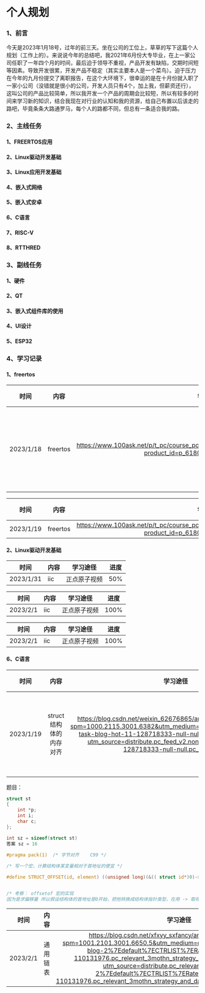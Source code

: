 # 个人规划

### 1、前言

​        今天是2023年1月18号，过年的前三天。坐在公司的工位上，草草的写下这篇个人规划（工作上的）。来说说今年的总结吧，我2021年6月份大专毕业，在上一家公司任职了一年四个月的时间，最后迫于领导不重视，产品开发有缺陷，交期时间短等因素。导致开发很累，开发产品不稳定（其实主要本人是一个菜鸟）。迫于压力在今年的九月份提交了离职报告，在这个大环境下，很幸运的是在十月份就入职了一家小公司（没错就是很小的公司，开发人员只有4个，加上我，但薪资还行），这叫公司的产品比较简单，所以我开发一个产品的周期会比较短，所以有较多的时间来学习新的知识，结合我现在对行业的认知和我的资源，给自己布置以后该走的路吧，毕竟条条大路通罗马，每个人的路都不同，但总有一条适合我的路。

### 2、主线任务

#### 	1、FREERTOS应用

#### 	2、Linux驱动开发基础

#### 	3、Linux应用开发基础

#### 	4、嵌入式网络

#### 	5、嵌入式安卓

#### 	6、C语言

#### 	7、RISC-V

#### 8、RTTHRED

### 3、副线任务

#### 	1、硬件

#### 	2、QT

#### 	3、嵌入式组件库的使用

#### 	4、UI设计

#### 	5、ESP32





### 4、学习记录

#### 1、freertos

| 时间      | 内容     |                           学习途径                           | 进度               |
| --------- | -------- | :----------------------------------------------------------: | ------------------ |
| 2023/1/18 | freertos | https://www.100ask.net/p/t_pc/course_pc_detail/column/p_6180df82e4b00bdc7c76a1c2?product_id=p_6180df82e4b00bdc7c76a1c2 | 创建任务的内部细节 |

| 时间      | 内容     |                           学习途径                           | 进度 |
| --------- | -------- | :----------------------------------------------------------: | ---- |
| 2023/1/19 | freertos | https://www.100ask.net/p/t_pc/course_pc_detail/column/p_6180df82e4b00bdc7c76a1c2?product_id=p_6180df82e4b00bdc7c76a1c2 |      |

#### 2、Linux驱动开发基础

| 时间      | 内容 |   学习途径   | 进度 |
| --------- | ---- | :----------: | ---- |
| 2023/1/31 | iic  | 正点原子视频 | 50%  |



| 时间     | 内容 |   学习途径   | 进度 |
| -------- | ---- | :----------: | ---- |
| 2023/2/1 | iic  | 正点原子视频 | 100% |



| 时间     | 内容 |   学习途径   | 进度 |
| -------- | ---- | :----------: | ---- |
| 2023/2/1 | iic  | 正点原子视频 | 100% |

#### 6、C语言

| 时间      |          内容           |                           学习途径                           | 进度               |
| --------- | :---------------------: | :----------------------------------------------------------: | ------------------ |
| 2023/1/19 | struct 结构体的内存对齐 | https://blog.csdn.net/weixin_62676865/article/details/128718333?spm=1000.2115.3001.6382&utm_medium=distribute.pc_feed_v2.none-task-blog-hot-11-128718333-null-null.pc_personrec&depth_1-utm_source=distribute.pc_feed_v2.none-task-blog-hot-11-128718333-null-null.pc_personrec | 队列结构体及读流程 |

题目：

```c
struct st
{
    int *p;
    int i;
    char c;
};

int sz = sizeof(struct st)
答案 sz = 16
    
#pragma pack(1)  /* 字节对齐	C99 */
```

```c
/* 写一个宏，计算结构体某变量相对于首地址的便宜 */

#define STRUCT_OFFSET(id, element) ((unsigned long)(&(( struct id*)0)->element))


/* 考察： offsetof 宏的实现
因为是求偏移量 所以假设结构体的首地址是0开始，把他转换成结构体指针类型，在用 -> 取得他的成员，前面加了一个& 就是取得这个成员的 地址，最后在强制转换成unsigned long, 这样就得到了偏移量。 */

```



| 时间     |   内容   |                           学习途径                           | 进度 |
| -------- | :------: | :----------------------------------------------------------: | ---- |
| 2023/2/1 | 通用链表 | https://blog.csdn.net/xfxyy_sxfancy/article/details/44999903?spm=1001.2101.3001.6650.5&utm_medium=distribute.pc_relevant.none-task-blog-2%7Edefault%7ECTRLIST%7ERate-5-44999903-blog-110131976.pc_relevant_3mothn_strategy_and_data_recovery&depth_1-utm_source=distribute.pc_relevant.none-task-blog-2%7Edefault%7ECTRLIST%7ERate-5-44999903-blog-110131976.pc_relevant_3mothn_strategy_and_data_recovery&utm_relevant_index=7 | 100% |

